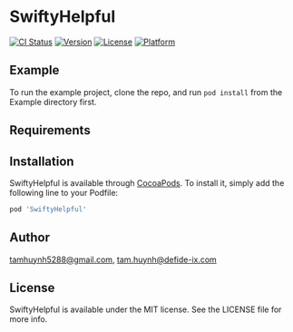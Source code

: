 # SwiftyHelpful

[![CI Status](https://img.shields.io/travis/tamhuynh5288@gmail.com/SwiftyHelpful.svg?style=flat)](https://travis-ci.org/tamhuynh5288@gmail.com/SwiftyHelpful)
[![Version](https://img.shields.io/cocoapods/v/SwiftyHelpful.svg?style=flat)](https://cocoapods.org/pods/SwiftyHelpful)
[![License](https://img.shields.io/cocoapods/l/SwiftyHelpful.svg?style=flat)](https://cocoapods.org/pods/SwiftyHelpful)
[![Platform](https://img.shields.io/cocoapods/p/SwiftyHelpful.svg?style=flat)](https://cocoapods.org/pods/SwiftyHelpful)

## Example

To run the example project, clone the repo, and run `pod install` from the Example directory first.

## Requirements

## Installation

SwiftyHelpful is available through [CocoaPods](https://cocoapods.org). To install
it, simply add the following line to your Podfile:

```ruby
pod 'SwiftyHelpful'
```

## Author

tamhuynh5288@gmail.com, tam.huynh@defide-ix.com

## License

SwiftyHelpful is available under the MIT license. See the LICENSE file for more info.
